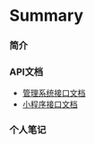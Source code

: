 # Summary

### 简介

### API文档
* [管理系统接口文档](API文档/mng_api_docs.md)
* [小程序接口文档](API文档/mini_api_docs.md)

### 个人笔记